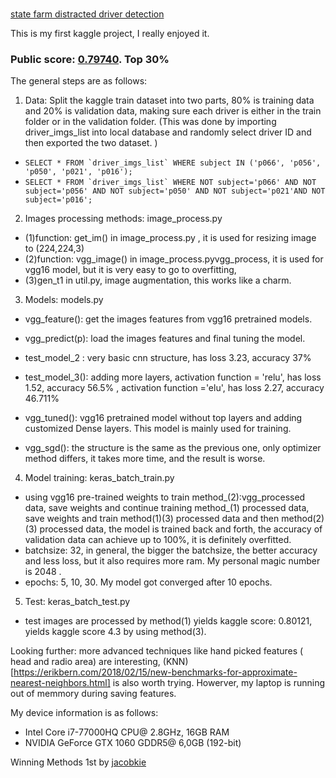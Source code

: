 # 
[state farm distracted driver detection](https://www.kaggle.com/c/state-farm-distracted-driver-detection)

This is my first kaggle project,  I really enjoyed it.

### Public score: [0.79740](https://github.com/18461271/state_farm_driver_distraction_detection/blob/master/state_farm.JPG). Top 30%


The general steps are as follows:

1. Data: Split the kaggle train dataset into two parts, 80% is training data and 20% is validation data, making sure each driver is either in the train folder or in the validation folder. (This was done by importing driver_imgs_list into local database and randomly select driver ID and then exported the two dataset. )


* ``` SELECT * FROM `driver_imgs_list` WHERE subject IN ('p066', 'p056', 'p050', 'p021', 'p016'); ```
* ```SELECT * FROM `driver_imgs_list` WHERE NOT subject='p066' AND NOT subject='p056' AND NOT subject='p050' AND NOT subject='p021'AND NOT subject='p016'; ```

2. Images processing methods:  image_process.py



* (1)function: get_im() in image_process.py , it is used for resizing image to (224,224,3)
* (2)function: vgg_image() in image_process.pyvgg_process, it is used for vgg16 model, but it is very easy to go to overfitting,
* (3)gen_t1 in util.py,  image augmentation, this works like a charm.

3. Models:  models.py



* vgg_feature(): get the images features from vgg16 pretrained models.
* vgg_predict(p): load the images features and final tuning the model.

* test_model_2 : very basic cnn structure, has loss 3.23, accuracy 37%
* test_model_3(): adding more layers, activation function = 'relu', has loss  1.52, accuracy 56.5% ,
                                      activation function ='elu',   has loss 2.27, accuracy 46.711%  
* vgg_tuned(): vgg16 pretrained model without top layers and adding customized Dense layers. This model is mainly used for training.
* vgg_sgd(): the structure is the same as the previous one, only optimizer method differs, it takes more time, and the result is worse.


4. Model training: keras_batch_train.py
* using vgg16 pre-trained weights to train method_(2):vgg_processed data, save weights and continue training method_(1) processed data, save weights and train method(1)(3) processed data and then method(2)(3) processed data, the model is trained back and forth, the accuracy of validation data can achieve up to 100%, it is definitely overfitted.
* batchsize: 32, in general, the bigger the batchsize, the better accuracy and less loss, but it also requires more ram. My personal magic number is 2048 .
* epochs: 5, 10, 30. My model got converged after 10 epochs.

5. Test: keras_batch_test.py

 * test images are  processed by method(1) yields kaggle score: 0.80121, yields kaggle score 4.3 by using method(3).

Looking further: more advanced techniques like hand picked features ( head and radio area) are interesting, (KNN)[https://erikbern.com/2018/02/15/new-benchmarks-for-approximate-nearest-neighbors.html] is also worth trying. Howerver, my laptop is running out of memmory during saving features.

My device information is as follows:
 * Intel Core i7-77000HQ CPU@ 2.8GHz, 16GB RAM
 * NVIDIA GeForce GTX 1060 GDDR5@ 6,0GB (192-bit)


Winning Methods
1st by [jacobkie](https://www.kaggle.com/c/state-farm-distracted-driver-detection/discussion/22906#131467)
